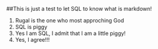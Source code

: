 ##This is just a test to let SQL to know what is markdown!

1. Rugal is the one who most approching God
2. SQL is piggy
3. Yes I am SQL, I admit that I am a little piggy!
4. Yes, I agree!!!
